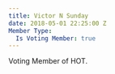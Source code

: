```yaml
---
title: Victor N Sunday
date: 2018-05-01 22:25:00 Z
Member Type:
  Is Voting Member: true
---
```


Voting Member of HOT.